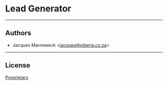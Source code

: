 # Lead Generator




---

## Authors

 * Jacques Marneweck <<jacques@siberia.co.za>>

---

## License

[Proprietary](LICENSE)
